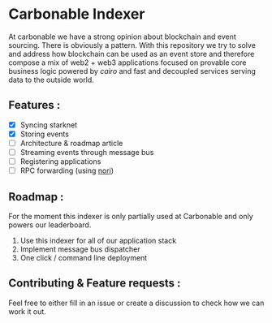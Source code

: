 Carbonable Indexer
===

At carbonable we have a strong opinion about blockchain and event sourcing. There is obviously a pattern. With this repository we try to solve and address how blockchain can be used as an event store and therefore compose a mix of web2 + web3  applications focused on provable core business logic powered by *cairo* and fast and decoupled services serving data to the outside world.

Features :
- 

- [x] Syncing starknet
- [x] Storing events
- [ ] Architecture & roadmap article
- [ ] Streaming events through message bus
- [ ] Registering applications
- [ ] RPC forwarding (using [nori](https://github.com/keep-starknet-strange/nori))

Roadmap :
-
For the moment this indexer is only partially used at Carbonable and only powers our leaderboard.

1. Use this indexer for all of our application stack
2. Implement message bus dispatcher
3. One click / command line deployment

Contributing & Feature requests :
- 

Feel free to either fill in an issue or create a discussion to check how we can work it out.
